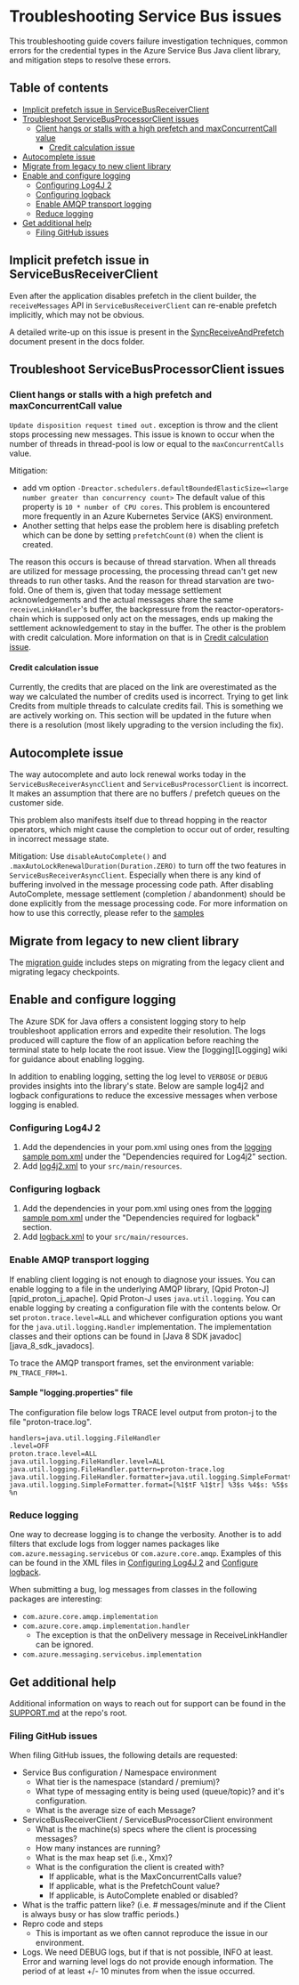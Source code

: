 # Troubleshooting Service Bus issues

This troubleshooting guide covers failure investigation techniques, common errors for the credential types in the Azure Service Bus Java client library, and mitigation steps to resolve these errors.

## Table of contents
- [Implicit prefetch issue in ServiceBusReceiverClient](#implicit-prefetch-issue-in-servicebusreceiverclient)
- [Troubleshoot ServiceBusProcessorClient issues](#troubleshoot-servicebusprocessorclient-issues)
  - [Client hangs or stalls with a high prefetch and maxConcurrentCall value](#client-hangs-or-stalls-with-a-high-prefetch-and-maxconcurrentcall-value)
    - [Credit calculation issue](#credit-calculation-issue)
- [Autocomplete issue](#autocomplete-issue)
- [Migrate from legacy to new client library](#migrate-from-legacy-to-new-client-library)
- [Enable and configure logging](#enable-and-configure-logging)
    - [Configuring Log4J 2](#configuring-log4j-2)
    - [Configuring logback](#configuring-logback)
    - [Enable AMQP transport logging](#enable-amqp-transport-logging)
    - [Reduce logging](#reduce-logging)
- [Get additional help](#get-additional-help)
    - [Filing GitHub issues](#filing-github-issues)

## Implicit prefetch issue in ServiceBusReceiverClient
Even after the application disables prefetch in the client builder, the `receiveMessages` API in 
`ServiceBusReceiverClient` can re-enable prefetch implicitly, which may not be obvious.

A detailed write-up on this issue is present in the [SyncReceiveAndPrefetch][SyncReceiveAndPrefetch] document present 
in the docs folder.

## Troubleshoot ServiceBusProcessorClient issues
### Client hangs or stalls with a high prefetch and maxConcurrentCall value
`Update disposition request timed out.` exception is throw and the client stops processing new messages. 
This issue is known to occur when the number of threads in thread-pool is low or equal to the `maxConcurrentCalls` value.

<!-- cSpell:ignore Dreactor -->
Mitigation: 
* add vm option `-Dreactor.schedulers.defaultBoundedElasticSize=<large number greater than concurrency count>`
The default value of this property is `10 * number of CPU cores`. This problem is encountered more 
frequently in an Azure Kubernetes Service (AKS) environment.
* Another setting that helps ease the problem here is disabling prefetch which can be done by setting `prefetchCount(0)` when the client is created.

The reason this occurs is because of thread starvation. When all threads are utilized for message processing, the 
processing thread can't get new threads to run other tasks. And the reason for thread starvation are two-fold. 
One of them is, given that today message settlement acknowledgements and the actual messages share the same
`receiveLinkHandler`'s buffer, the backpressure from the reactor-operators-chain which is supposed only act on the 
messages, ends up making the settlement acknowledgement to stay in the buffer. The other is the problem with credit 
calculation. More information on that is in [Credit calculation issue](#credit-calculation-issue).

#### Credit calculation issue
Currently, the credits that are placed on the link are overestimated as the way we calculated the number of credits 
used is incorrect. Trying to get link Credits from multiple threads to calculate credits fail. This is something we 
are actively working on. This section will be updated in the future when there is a resolution (most likely upgrading 
to the version including the fix).

## Autocomplete issue
The way autocomplete and auto lock renewal works today in the `ServiceBusReceiverAsyncClient` and 
`ServiceBusProcessorClient` is incorrect. It makes an assumption that there are no buffers / prefetch queues on the 
customer side.

This problem also manifests itself due to thread hopping in the reactor operators, which might cause the completion to
occur out of order, resulting in incorrect message state. 

Mitigation: Use `disableAutoComplete()` and `.maxAutoLockRenewalDuration(Duration.ZERO)` to turn off the two features 
in `ServiceBusReceiverAsyncClient`. 
Especially when there is any kind of buffering involved in the message processing code path. After disabling 
AutoComplete, message settlement (completion / abandonment) should be done explicitly from the message processing code.
For more information on how to use this correctly, please refer to the [samples][Samples]

## Migrate from legacy to new client library
The [migration guide][MigrationGuide] includes steps on migrating from the legacy client and migrating legacy 
checkpoints.

## Enable and configure logging
The Azure SDK for Java offers a consistent logging story to help troubleshoot application errors and expedite their 
resolution. The logs produced will capture the flow of an application before reaching the terminal state to help locate 
the root issue.  View the [logging][Logging] wiki for guidance about enabling logging.

In addition to enabling logging, setting the log level to `VERBOSE` or `DEBUG` provides insights into the library's 
state.  Below are sample log4j2 and logback configurations to reduce the excessive messages when verbose logging is 
enabled.

### Configuring Log4J 2
1. Add the dependencies in your pom.xml using ones from the [logging sample pom.xml][LoggingPom] under the "Dependencies required for Log4j2" section.
2. Add [log4j2.xml][log4j2] to your `src/main/resources`.

### Configuring logback
1. Add the dependencies in your pom.xml using ones from the [logging sample pom.xml][LoggingPom] under the "Dependencies required for logback" section.
2. Add [logback.xml][logback] to your `src/main/resources`.

### Enable AMQP transport logging
If enabling client logging is not enough to diagnose your issues.  You can enable logging to a file in the underlying
AMQP library, [Qpid Proton-J][qpid_proton_j_apache].  Qpid Proton-J uses `java.util.logging`. You can enable logging by
creating a configuration file with the contents below.  Or set `proton.trace.level=ALL` and whichever configuration options
you want for the `java.util.logging.Handler` implementation.  The implementation classes and their options can be found in
[Java 8 SDK javadoc][java_8_sdk_javadocs].

To trace the AMQP transport frames, set the environment variable: `PN_TRACE_FRM=1`.

#### Sample "logging.properties" file
The configuration file below logs TRACE level output from proton-j to the file "proton-trace.log".

```
handlers=java.util.logging.FileHandler
.level=OFF
proton.trace.level=ALL
java.util.logging.FileHandler.level=ALL
java.util.logging.FileHandler.pattern=proton-trace.log
java.util.logging.FileHandler.formatter=java.util.logging.SimpleFormatter
java.util.logging.SimpleFormatter.format=[%1$tF %1$tr] %3$s %4$s: %5$s %n
```

### Reduce logging
One way to decrease logging is to change the verbosity.  Another is to add filters that exclude logs from logger names 
packages like `com.azure.messaging.servicebus` or `com.azure.core.amqp`.  Examples of this can be found in the XML files 
in [Configuring Log4J 2](#configuring-log4j-2) and [Configure logback](#configuring-logback).

When submitting a bug, log messages from classes in the following packages are interesting:

* `com.azure.core.amqp.implementation`
* `com.azure.core.amqp.implementation.handler`
    * The exception is that the onDelivery message in ReceiveLinkHandler can be ignored.
* `com.azure.messaging.servicebus.implementation`


## Get additional help
Additional information on ways to reach out for support can be found in the [SUPPORT.md][SUPPORT] at the repo's root.

### Filing GitHub issues
When filing GitHub issues, the following details are requested:

* Service Bus configuration / Namespace environment
    * What tier is the namespace (standard / premium)?
    * What type of messaging entity is being used (queue/topic)? and it's configuration.
    * What is the average size of each Message?
* ServiceBusReceiverClient / ServiceBusProcessorClient environment
    * What is the machine(s) specs where the client is processing messages?
    * How many instances are running?
    * What is the max heap set (i.e., Xmx)?
    * What is the configuration the client is created with?  
      * If applicable, what is the MaxConcurrentCalls value?
      * If applicable, what is the PrefetchCount value?
      * If applicable, is AutoComplete enabled or disabled?
* What is the traffic pattern like?  (i.e. # messages/minute and if the Client is always busy or has slow traffic periods.)
* Repro code and steps
    * This is important as we often cannot reproduce the issue in our environment.
* Logs.  We need DEBUG logs, but if that is not possible, INFO at least.  
Error and warning level logs do not provide enough information. The period of at least +/- 10 minutes from when the issue occurred.


[log4j2]: https://github.com/Azure/azure-sdk-for-java/tree/main/sdk/servicebus/azure-messaging-servicebus/docs/log4j2.xml
[logback]: https://github.com/Azure/azure-sdk-for-java/tree/main/sdk/servicebus/azure-messaging-servicebus/docs/logback.xml
[LoggingPom]: https://github.com/Azure/azure-sdk-for-java/tree/main/sdk/servicebus/azure-messaging-servicebus/docs/pom.xml
[MigrationGuide]: https://github.com/Azure/azure-sdk-for-java/blob/main/sdk/servicebus/azure-messaging-servicebus/migration-guide.md
[SyncReceiveAndPrefetch]: https://github.com/Azure/azure-sdk-for-java/tree/main/sdk/servicebus/azure-messaging-servicebus/docs/SyncReceiveAndPrefetch.md
[Samples]: https://github.com/Azure/azure-sdk-for-java/tree/main/sdk/servicebus/azure-messaging-servicebus/src/samples
[SUPPORT]: https://github.com/Azure/azure-sdk-for-java/blob/main/SUPPORT.md
